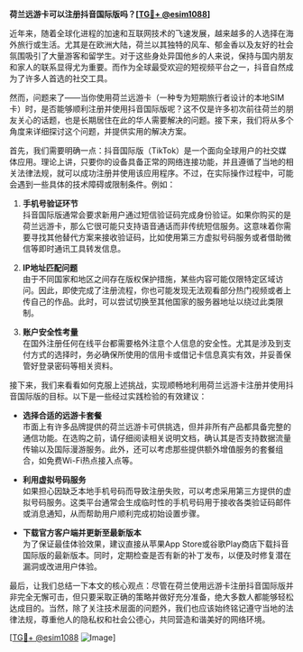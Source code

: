 **荷兰远游卡可以注册抖音国际版吗？[[TG💪+ @esim1088](https://t.me/s/esim1088)]**

近年来，随着全球化进程的加速和互联网技术的飞速发展，越来越多的人选择在海外旅行或生活。尤其是在欧洲大陆，荷兰以其独特的风车、郁金香以及友好的社会氛围吸引了大量游客和留学生。对于这些身处异国他乡的人来说，保持与国内朋友和家人的联系显得尤为重要。而作为全球最受欢迎的短视频平台之一，抖音自然成为了许多人首选的社交工具。

然而，问题来了——当你使用荷兰远游卡（一种专为短期旅行者设计的本地SIM卡）时，是否能够顺利注册并使用抖音国际版呢？这不仅是许多初次前往荷兰的朋友关心的话题，也是长期居住在此的华人需要解决的问题。接下来，我们将从多个角度来详细探讨这个问题，并提供实用的解决方案。

首先，我们需要明确一点：抖音国际版（TikTok）是一个面向全球用户的社交媒体应用。理论上讲，只要你的设备具备正常的网络连接功能，并且遵循了当地的相关法律法规，就可以成功注册并使用该应用程序。不过，在实际操作过程中，可能会遇到一些具体的技术障碍或限制条件。例如：

1. **手机号验证环节**  
   抖音国际版通常会要求新用户通过短信验证码完成身份验证。如果你购买的是荷兰远游卡，那么它很可能只支持语音通话而非传统短信服务。这意味着你需要寻找其他替代方案来接收验证码，比如使用第三方虚拟号码服务或者借助微信等即时通讯工具转发信息。

2. **IP地址匹配问题**  
   由于不同国家和地区之间存在版权保护措施，某些内容可能仅限特定区域访问。因此，即使完成了注册流程，你也可能发现无法观看部分热门视频或者上传自己的作品。此时，可以尝试切换至其他国家的服务器地址以绕过此类限制。

3. **账户安全性考量**  
   在国外注册任何在线平台都需要格外注意个人信息的安全性。尤其是涉及到支付方式的选择时，务必确保所使用的信用卡或借记卡信息真实有效，并妥善保管好登录密码等相关资料。

接下来，我们来看看如何克服上述挑战，实现顺畅地利用荷兰远游卡注册并使用抖音国际版的目标。以下是一些经过实践检验的有效建议：

- **选择合适的远游卡套餐**  
  市面上有许多品牌提供的荷兰远游卡可供挑选，但并非所有产品都具备完整的通信功能。在选购之前，请仔细阅读相关说明文档，确认其是否支持数据流量传输以及国际漫游服务。此外，还可以考虑那些提供额外增值服务的套餐组合，如免费Wi-Fi热点接入点等。

- **利用虚拟号码服务**  
  如果担心因缺乏本地手机号码而导致注册失败，可以考虑采用第三方提供的虚拟号码服务。这类平台通常会生成临时性的手机号码用于接收各类验证码邮件或消息通知，从而帮助用户顺利完成初始设置步骤。

- **下载官方客户端并更新至最新版本**  
  为了保证最佳体验效果，建议直接从苹果App Store或谷歌Play商店下载抖音国际版的最新版本。同时，定期检查是否有新的补丁发布，以便及时修复潜在漏洞或改进用户体验。

最后，让我们总结一下本文的核心观点：尽管在荷兰使用远游卡注册抖音国际版并非完全无懈可击，但只要采取正确的策略并做好充分准备，绝大多数人都能够轻松达成目的。当然，除了关注技术层面的问题外，我们也应该始终铭记遵守当地的法律法规，尊重他人的隐私权和社会公德心，共同营造和谐美好的网络环境。

[[TG💪+ @esim1088](https://t.me/s/esim1088) ![Image](https://i.postimg.cc/4NQfJmqS/Snipaste-2025-05-13-00-14-12.png)]